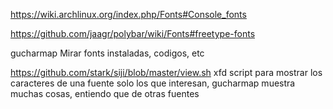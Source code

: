 https://wiki.archlinux.org/index.php/Fonts#Console_fonts


https://github.com/jaagr/polybar/wiki/Fonts#freetype-fonts

gucharmap
Mirar fonts instaladas, codigos, etc


https://github.com/stark/siji/blob/master/view.sh
xfd
script para mostrar los caracteres de una fuente
solo los que interesan, gucharmap muestra muchas cosas, entiendo que de otras fuentes
